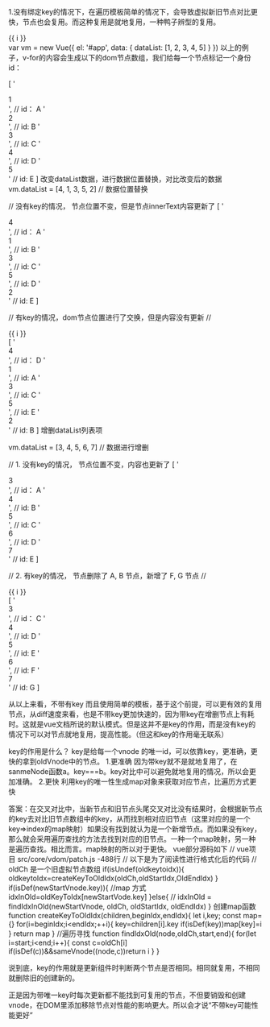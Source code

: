 1.没有绑定key的情况下，在遍历模板简单的情况下，会导致虚拟新旧节点对比更快，节点也会复用。而这种复用是就地复用，一种鸭子辨型的复用。

<div id="app">
    <div v-for="i in dataList">{{ i }}</div>
</div>
var vm = new Vue({
  el: '#app',
  data: {
    dataList: [1, 2, 3, 4, 5]
  }
})
以上的例子，v-for的内容会生成以下的dom节点数组，我们给每一个节点标记一个身份id：

  [
    '<div>1</div>', // id： A
    '<div>2</div>', // id:  B
    '<div>3</div>', // id:  C
    '<div>4</div>', // id:  D
    '<div>5</div>'  // id:  E
  ]
改变dataList数据，进行数据位置替换，对比改变后的数据
 vm.dataList = [4, 1, 3, 5, 2] // 数据位置替换

 // 没有key的情况， 节点位置不变，但是节点innerText内容更新了
  [
    '<div>4</div>', // id： A
    '<div>1</div>', // id:  B
    '<div>3</div>', // id:  C
    '<div>5</div>', // id:  D
    '<div>2</div>'  // id:  E
  ]

  // 有key的情况，dom节点位置进行了交换，但是内容没有更新
  // <div v-for="i in dataList" :key='i'>{{ i }}</div>
  [
    '<div>4</div>', // id： D
    '<div>1</div>', // id:  A
    '<div>3</div>', // id:  C
    '<div>5</div>', // id:  E
    '<div>2</div>'  // id:  B
  ]
增删dataList列表项

  vm.dataList = [3, 4, 5, 6, 7] // 数据进行增删

  // 1. 没有key的情况， 节点位置不变，内容也更新了
  [
    '<div>3</div>', // id： A
    '<div>4</div>', // id:  B
    '<div>5</div>', // id:  C
    '<div>6</div>', // id:  D
    '<div>7</div>'  // id:  E
  ]

  // 2. 有key的情况， 节点删除了 A, B 节点，新增了 F, G 节点
  // <div v-for="i in dataList" :key='i'>{{ i }}</div>
  [
    '<div>3</div>', // id： C
    '<div>4</div>', // id:  D
    '<div>5</div>', // id:  E
    '<div>6</div>', // id:  F
    '<div>7</div>'  // id:  G
  ]

  从以上来看，不带有key 而且使用简单的模板，基于这个前提，可以更有效的复用节点，从diff速度来看，也是不带key更加快速的，因为带key在增删节点上有耗时。这就是vue文档所说的默认模式。但是这并不是key的作用，而是没有key的情况下可以对节点就地复用，提高性能。（但这和key的作用毫无联系）

  key的作用是什么？
  key是给每一个vnode 的唯一id，可以依靠key，更准确，更快的拿到oldVnode中的节点。
  1.更准确 因为带key就不是就地复用了，在sanmeNode函数a。key===b。key对比中可以避免就地复用的情况，所以会更加准确。
  2.更快 利用key的唯一性生成map对象来获取对应节点，比遍历方式更快

  答案：在交叉对比中，当新节点和旧节点头尾交叉对比没有结果时，会根据新节点的key去对比旧节点数组中的key，从而找到相对应旧节点（这里对应的是一个key=>index的map映射）如果没有找到就认为是一个新增节点。而如果没有key，那么就会采用遍历查找的方法去找到对应的旧节点。一种一个map映射，另一种是遍历查找。相比而言。map映射的所以对于更快。
  vue部分源码如下
  // vue项目  src/core/vdom/patch.js  -488行
// 以下是为了阅读性进行格式化后的代码
// oldCh 是一个旧虚拟节点数组
if(isUndef(oldkeytoidx)){
    oldkeytoIdx=createKeyToOldIdx(oldCh,oldStartIdx,OldEndIdx)
}
if(isDef(newStartVnode.key)){
    //map 方式
    idxInOld=oldKeyToIdx[newStartVode.key]
}else{
    //
     idxInOld = findIdxInOld(newStartVnode, oldCh, oldStartIdx, oldEndIdx)
}
创建map函数
function createKeyToOldIdx(children,beginIdx,endIdx){
 let i,key;
 const map={}
 for(i=beginIdx;i<endIdx;++i){
     key=children[i].key
     if(isDef(key))map[key]=i
 }
 return map
}
//遍历寻找
 function findIdxOld(node,oldCh,start,end){
for(let i=start;i<end;i++){
    const c=oldCh[i]
    if(isDef(c))&&sameVnode((node,c))return i
}
 }

说到底，key的作用就是更新组件时判断两个节点是否相同。相同就复用，不相同就删除旧的创建新的。

正是因为带唯一key时每次更新都不能找到可复用的节点，不但要销毁和创建vnode，在DOM里添加移除节点对性能的影响更大。所以会才说“不带key可能性能更好”
